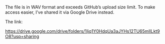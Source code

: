 The file is in WAV format and exceeds GitHub’s upload size limit. To make access easier, I’ve shared it via Google Drive instead.

The link:

https://drive.google.com/drive/folders/1Ijq1Y0HdqUa3aJYHs12TU65mIlLkt9O8?usp=sharing
